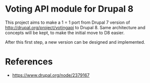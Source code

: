 # Voting API module for Drupal 8

This project aims to make a 1 = 1 port from Drupal 7 version of http://drupal.org/project/votingapi to Drupal 8. Same architecture and concepts will be kept, to make the initial move to D8 easier.

After this first step, a new version can be designed and implemented.

# References
* https://www.drupal.org/node/2379167